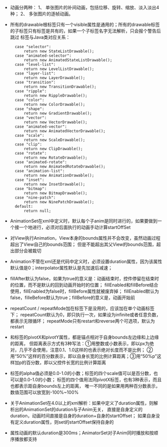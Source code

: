 - 动画分两种：
    1、	单张图片的补间动画，包括位移、旋转、缩放、淡入淡出4种；
    2、	多张图片的逐帧动画。
- 所有的drawable根标签只有一个visible属性是通用的；所有的drawable标签的子标签只有<padding>标签是共有的，如果一个子标签名字无法解析，只会报个警告后跳过
    标签与Java类对应关系：
		
        case "selector":
            return new StateListDrawable();
        case "animated-selector":
            return new AnimatedStateListDrawable();
        case "level-list":
            return new LevelListDrawable();
        case "layer-list":
            return new LayerDrawable();
        case "transition":
            return new TransitionDrawable();
        case "ripple":
            return new RippleDrawable();
        case "color":
            return new ColorDrawable();
        case "shape":
            return new GradientDrawable();
        case "vector":
            return new VectorDrawable();
        case "animated-vector":
            return new AnimatedVectorDrawable();
        case "scale":
            return new ScaleDrawable();
        case "clip":
            return new ClipDrawable();
        case "rotate":
            return new RotateDrawable();
        case "animated-rotate":
            return new AnimatedRotateDrawable();
        case "animation-list":
            return new AnimationDrawable();
        case "inset":
            return new InsetDrawable();
        case "bitmap":
            return new BitmapDrawable();
        case "nine-patch":
            return new NinePatchDrawable();
        default:
            return null;
            
- AnimationSet在xml中定义时，默认每个子anim是同时进行的，如果要做到一个接一个地进行，必须对后面执行的动画手动计算startOffSet
- 对View执行Animation，View本身的bounds属性并不会改变，虽然动画过程超出了View自己的bounds范围；
    但是不能超出其父View的bounds范围，超出部分会被裁切
- Animation不管在xml还是代码中定义时，必须设置duration属性，因为该属性默认值是0；interpolator属性默认是先加速后减速；
- fillAfter默认为false，如果为true的意义是：动画结束时，控件停留在结束时的位置，而不是默认的回到动画开始时的位置；
    fillEnabled和fillBefore结合使用，fillEnabled为false时，fillBefore属性就被废弃掉；
    fillEnabled默认为false，filleBefore默认为true；fillBefore的意义是，动画开始前
- repeatCount / repeatMode加在<set>标签下是没用的，应该加在单个动画标签下；
    repeatCount默认为0，即只执行一次，如果设为infinite或者任意负数，都表示无限循环；
    repeatMode只有restart和reverse两个可选项，默认为restart
- <scale>和<rotate>标签的pivotX和pivotY属性，都是锚点相对于自身bounds左边缘和上边缘的距离，
    但距离表示方式有3种写法：①用整数或小数表示，即以px为绝对，几乎不会使用，注意0.1、1.0这样的也表示绝对长度而不是比例；
    ②用“50%”这样的百分数表示，即以自身长宽的比例计算距离；③用“50%p”这样加p的百分数，即以父控件长宽的比例计算距离
- <alpha>标签的alpha值必须是0.0-1.0的小数；<scale>标签的四个scale值可以是百分数，也可以是0.0-1.0的小数；
    <translate>标签的四个值用法同pivotX标签，也有3种表示，而且也都表示距自身bounds左上的距离，
    唯一不同的是如果用两种百分数表示，数值范围可以放宽到-100%~100%
- 关于AnimationSet在4.0以上的xml解析：如果<set>中定义了duration属性，则解析出的AnimationSet的duration与子Anim无关，
    直接是自身定义的duration，动画时间直接是自身的duration+自身的startOffset；
    如果自身没有定义duration属性，则set的startOffset保持自身的
- 属性动画的默认duration是300ms；AnimatorSet对子Anim同时播放和按顺序播放都支持